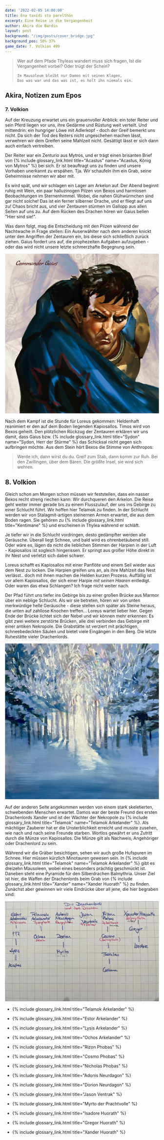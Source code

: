 ```yaml
---
date: '2022-02-05 14:00:00'
title: Éna taxídi sto parelthón
excerpt: Eine Reise in die Vergangenheit
author: Akira die Bardin
layout: post
background: "/img/posts/cover_bridge.jpg"
background_pos: 50% 37%
game_date: 7. Volkion 499
---
```


<div class="rhyme">
  <blockquote>
    Wer auf dem Pfade Thyleas wandert muss sich fragen,
    Ist die Vergangenheit vorbei? Oder trügt der Schein?
    
    Im Mausoleum bleibt nur Damon mit seinen Klagen,
    Das was war und das was ist, es holt ihn niemals ein.
  </blockquote>
</div>

## Akira, Notizen zum Epos

### 7. Volkion
Auf der Kreuzung erwartet uns ein grauenvoller Anblick: ein toter Reiter und sein Pferd liegen vor uns, ihre Gedärme und Rüstung weit verteilt. Und mittendrin: ein hungriger Löwe mit Adlerkopf - doch der Greif bemerkt uns nicht. Da sich der Tod des Reiters nicht ungeschehen machen lässt, verwehren wir dem Greifen seine Mahlzeit nicht. Gesättigt lässt er sich dann auch einfach vertreiben.

Der Reiter war ein Zenturio aus Mytros, und er trägt einen brisanten Brief von {% include glossary_link.html title="Acastus" name="Acastus, König von Mytros" %} bei sich. Er ist beauftragt uns zu finden und unsere Vorhaben unerkannt zu erspähen. Tja. Wir schaufeln ihm ein Grab, seine Geheimnisse nehmen wir aber mit.

Es wird spät, und wir schlagen ein Lager am Arkelon auf. Der Abend beginnt ruhig mit Wein, ein paar halluzinogen Pilzen von Bexos und harmlosen Beobachtungen im Sternenhimmel. Wobei, die nahen Glühwürmchen sind gar nicht solche! Das ist ein ferner silberner Drache, und er fliegt auf uns zu! Chaos bricht aus, und vier Zentauren stürmen im Gallopp aus allen Seiten auf uns zu. Auf dem Rücken des Drachen hören wir Gaius bellen "Hier sind sie!".

Was dann folgt, mag die Entscheidung mit den Pilzen während der Nachtwache in Frage stellen: Ein Auserwählter nach dem anderen knickt unter den Angriffen der Zentauren ein, bis diese sich schließlich zurück ziehen. Gaius fordert uns auf, die prophezeiten Aufgaben aufzugeben - oder das wird nicht unsere letzte schmerzhafte Begegnung sein.

![Gaius](/img/posts/gaius.png)

Nach dem Kampf ist die Stunde für Loreus gekommen: Heldenhaft reanimiert er den auf dem Boden liegenden Kapiosallos. Timos wird von Bexos geheilt. Den plötzlichen Rückzug der Zentauren erklären wir uns damit, dass Gaius bzw. {% include glossary_link.html title="Sydon" name="Sydon, Herr der Stürme" %} das Schicksal nicht gegen sich aufbringen möchte. Aus dem Stein hört Bexos die Stimme von Anthropos:

<div class="rhyme">
  <blockquote>
    Werde ich, dann wirst du du.
    Greif zum Stab, dann komm zur Ruh.
    Bei den Zwillingen, über dem Bären.
    Die größte Insel, sie wird sich wehren.
  </blockquote>
</div>

## 8. Volkion
Gleich schon am Morgen schon müssen wir feststellen, dass ein nasser Bexos recht streng riechen kann: Wir durchqueren den Arkelon. Die Reise geht weiter immer gerade bis zu einem Flusszulauf, der uns ins Gebirge zu einer Schlucht führt. Wir hoffen hier Telamok zu finden. In der Schlucht werden wir von Stalagmit-artigen steinernen Armen erwartet, die aus dem Boden ragen. Sie gehören zu {% include glossary_link.html title="Kentimane" %} und erscheinen in Thylea während er schläft.

Je tiefer wir in die Schlucht vordringen, desto gedämpfter werden alle Geräusche. Überall liegt Schnee, und bald wird es ohrenbetäubend still. Oder wäre es, lägen da nicht die lieblichen Stimmen der Harpien in der Luft - Kapiosallos ist sogleich hingerissen. Er springt aus großer Höhe direkt in ihr Nest und verletzt sich dabei schwer.

Loreus schafft es Kapiosallos mit einer Panflöte und einem Seil wieder aus dem Nest zu locken. Die Harpien greifen uns an, als ihre Mahlzeit das Nest verlässt.. doch mit ihnen machen die Helden kurzen Prozess. Auffällig ist vor allem Kapiosallos, der sich einer Harpie _mit seinen Haaren_ entledigt. Oder waren das etwa Schlangen? Ich frage nicht weiter nach.

Der Pfad führt uns tiefer ins Gebirge bis zu einer großen Brücke aus Marmor über ein neblige Schlucht. Als wir sie betreten, hören wir von unten merkwürdige helle Geräusche - diese stellen sich später als Steine heraus, die unten auf zahllose Knochen treffen... Loreus wartet lieber hier. Gegen Ende der Brücke lichtet sich der Nebel und wir können mehr erkennen: Es gibt zwei weitere zerstörte Brücken, alle drei verbinden das Gebirge mit einer antiken Nekropole. Die Grabstätte ist verziert mit prächtigen, schneebedeckten Säulen und bietet viele Eingängen in den Berg. Die letzte Ruhestätte vieler Drachenlords.

![Pfad im Schnee](/img/posts/winter-path.jpg)

Auf der anderen Seite angekommen werden von einem stark skeletierten, schwebenden Menschen erwartet. Damos war der beste Freund des ersten Drachenlords Xander und ist der Wächter der Nekropole zu {% include glossary_link.html title="Telamok" name="Telamok Arkelander" %}. Als mächtiger Zauberer hat er die Unsterblichkeit erreicht und musste zusehen, wie nach und nach seine Freunde starben. Wortlos gewährt er uns Zutritt durch die Münze von Kapiosallos. Die Münze gilt als Nachweis, Angehöriger oder Drachenlord zu sein.

Während wir die Gräber besichtigen, sehen wir auch große Hufspuren im Schnee. Hier müssen kürzlich Minotauren gewesen sein. In {% include glossary_link.html title="Telamok" name="Telamok Arkelander" %} gibt es dreizehn Mausoleen, wobei eines besonders prächtig geschmückt ist. Daneben steht eine Pyramide für den Silberdrachen Balmythria. Unser Ziel ist hier, die Waffen der Drachenlords beim Grab von {% include glossary_link.html title="Xander" name="Xander Huorath" %} zu finden. Zunächst aber gewinnen wir viele Eindrücke über all jene, die hier begraben sind:

![Drachenlords](/img/posts/dragonlords.jpg)

  - {% include glossary_link.html title="Telamok Arkelander" %}
  - {% include glossary_link.html title="Estor Arkelander" %}
  - {% include glossary_link.html title="Lysis Arkelander" %}
  - {% include glossary_link.html title="Ochos Arkelander" %}

  - {% include glossary_link.html title="Rizon Phobas" %}
  - {% include glossary_link.html title="Cosmo Phobas" %}
  - {% include glossary_link.html title="Nicholas Phobas" %}

  - {% include glossary_link.html title="Adonis Neurdagon" %}
  - {% include glossary_link.html title="Dorion Neurdagon" %}
  - {% include glossary_link.html title="Jason Ventrak" %}
  - {% include glossary_link.html title="Myrto der Prachtvolle" %}
  
  - {% include glossary_link.html title="Isadore Huorath" %}
  - {% include glossary_link.html title="Gregor Huorath" %}
  - {% include glossary_link.html title="Xander Huorath" %}
